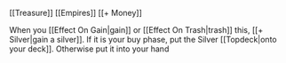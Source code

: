 [[Treasure]]
[[Empires]]
[[+ Money]]

When you [[Effect On Gain|gain]] or [[Effect On Trash|trash]] this, [[+ Silver|gain a silver]]. If it is your buy phase, put the Silver [[Topdeck|onto your deck]]. Otherwise put it into your hand